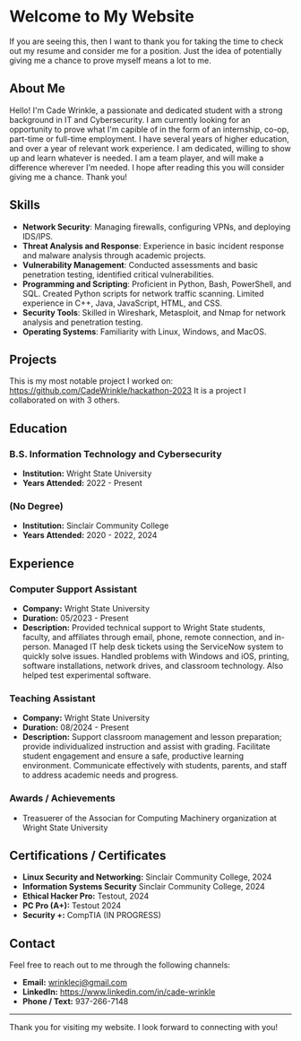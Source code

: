 # Welcome to My Website

If you are seeing this, then I want to thank you for taking the time to check out my resume and consider me for a position. Just the idea of potentially giving me a chance to prove myself means a lot to me.

## About Me

Hello! I'm Cade Wrinkle, a passionate and dedicated student with a strong background in IT and Cybersecurity. I am currently looking for an opportunity to prove what I'm capible of in the form of an internship, co-op, part-time or full-time employment. I have several years of higher education, and over a year of relevant work experience. I am dedicated, willing to show up and learn whatever is needed. I am a team player, and will make a difference wherever I'm needed. I hope after reading this you will consider giving me a chance. Thank you!

## Skills
- **Network Security**: Managing firewalls, configuring VPNs, and deploying IDS/IPS.
- **Threat Analysis and Response**: Experience in basic incident response and malware analysis through academic projects.
- **Vulnerability Management**: Conducted assessments and basic penetration testing, identified critical vulnerabilities.
- **Programming and Scripting**: Proficient in Python, Bash, PowerShell, and SQL. Created Python scripts for network traffic scanning. Limited experience in C++, Java, JavaScript, HTML, and CSS.
- **Security Tools**: Skilled in Wireshark, Metasploit, and Nmap for network analysis and penetration testing.
- **Operating Systems**: Familiarity with Linux, Windows, and MacOS.

## Projects
This is my most notable project I worked on: https://github.com/CadeWrinkle/hackathon-2023 It is a project I collaborated on with 3 others. 
## Education

### B.S. Information Technology and Cybersecurity
- **Institution:** Wright State University
- **Years Attended:** 2022 - Present

### (No Degree)
- **Institution:** Sinclair Community College
- **Years Attended:** 2020 - 2022, 2024

## Experience

### Computer Support Assistant
- **Company:** Wright State University
- **Duration:** 05/2023 - Present
- **Description:** Provided technical support to Wright State students, faculty, and affiliates through email, phone, remote connection, and in-person. Managed IT help desk tickets using the ServiceNow system to quickly solve issues. Handled problems with Windows and iOS, printing, software installations, network drives, and classroom technology. Also helped test experimental software.

### Teaching Assistant
- **Company:** Wright State University
- **Duration:** 08/2024 - Present
- **Description:** Support classroom management and lesson preparation; provide individualized instruction and assist
with grading.
Facilitate student engagement and ensure a safe, productive learning environment.
Communicate effectively with students, parents, and staff to address academic needs and progress.

### Awards / Achievements
- Treasuerer of the Associan for Computing Machinery organization at Wright State University

## Certifications / Certificates

- **Linux Security and Networking:** Sinclair Community College, 2024
- **Information Systems Security** Sinclair Community College, 2024
- **Ethical Hacker Pro:** Testout, 2024
- **PC Pro (A+):** Testout 2024
- **Security +:** CompTIA (IN PROGRESS)
  

## Contact

Feel free to reach out to me through the following channels:

- **Email:** wrinklecj@gmail.com
- **LinkedIn:** https://www.linkedin.com/in/cade-wrinkle
- **Phone / Text:** 937-266-7148

---

Thank you for visiting my website. I look forward to connecting with you!
